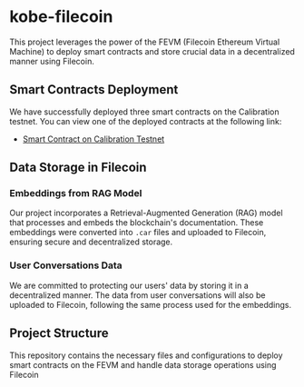 # kobe-filecoin

This project leverages the power of the FEVM (Filecoin Ethereum Virtual Machine) to deploy smart contracts and store crucial data in a decentralized manner using Filecoin.

## Smart Contracts Deployment

We have successfully deployed three smart contracts on the Calibration testnet. You can view one of the deployed contracts at the following link:

- [Smart Contract on Calibration Testnet](https://calibration.filfox.info/en/address/0x686BABbCa7924470f8c4343C6b4b702a0e0Bb5eb)

## Data Storage in Filecoin

### Embeddings from RAG Model

Our project incorporates a Retrieval-Augmented Generation (RAG) model that processes and embeds the blockchain's documentation. These embeddings were converted into `.car` files and uploaded to Filecoin, ensuring secure and decentralized storage.

### User Conversations Data

We are committed to protecting our users' data by storing it in a decentralized manner. The data from user conversations will also be uploaded to Filecoin, following the same process used for the embeddings.

## Project Structure

This repository contains the necessary files and configurations to deploy smart contracts on the FEVM and handle data storage operations using Filecoin

